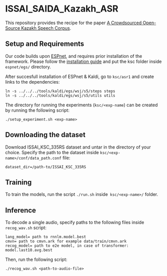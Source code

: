# ISSAI_SAIDA_Kazakh_ASR
This repository provides the recipe for the paper [A Crowdsourced Open-Source Kazakh Speech Corpus](thelink). 

## Setup and Requirements 

Our code builds upon [ESPnet](https://github.com/espnet/espnet), and requires prior installation of the framework. Please follow the [installation guide](https://espnet.github.io/espnet/installation.html) and put the ksc folder inside `espnet/egs/` directory.

After succesfull installation of ESPnet & Kaldi, go to `ksc/asr1` and create links to the dependencies:
```
ln -s ../../../tools/kaldi/egs/wsj/s5/steps steps
ln -s ../../../tools/kaldi/egs/wsj/s5/utils utils
```
The directory for running the experiments (`ksc/<exp-name`) can be created by running the following script:

```
./setup_experiment.sh <exp-name>
```

## Downloading the dataset
 
Download ISSAI_KSC_335RS dataset and untar in the directory of your choice. Specify the path to the dataset inside `ksc/<exp-name>/conf/data_path.conf` file:
```
dataset_dir=/path-to/ISSAI_KSC_335RS
```

## Training

To train the models, run the script `./run.sh` inside` ksc/<exp-name>/` folder.

## Inference
To decode a single audio, specify paths to the following files inside `recog_wav.sh` script:
```
lang_model= path to rnnlm.model.best
cmvn= path to cmvn.ark for example data/train/cmvn.ark
recog_model= path to e2e model, in case of transformer: model.last10.avg.best 
```
Then, run the following script:
```
./recog_wav.sh <path-to-audio-file>
```
